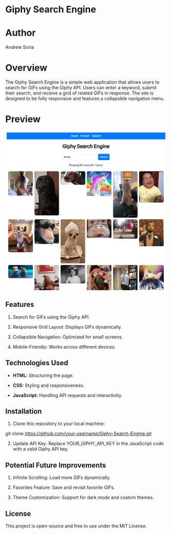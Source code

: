 # Giphy Search Engine

# Author
Andrew Soria

# Overview

The Giphy Search Engine is a simple web application that allows users to search for GIFs using the Giphy API. Users can enter a keyword, submit their search, and receive a grid of related GIFs in response. The site is designed to be fully responsive and features a collapsible navigation menu.

# Preview

![Preview](images/Giphy%20search%20engine%20preview.png)

## Features

1. Search for GIFs using the Giphy API.

2. Responsive Grid Layout: Displays GIFs dynamically.

3. Collapsible Navigation: Optimized for small screens.

4. Mobile-Friendly: Works across different devices.

## Technologies Used

- **HTML:** Structuring the page.

- **CSS:** Styling and responsiveness.

- **JavaScript:** Handling API requests and interactivity.

## Installation

1. Clone this repository to your local machine:

git clone https://github.com/your-username/Giphy-Search-Engine.git

2. Update API Key: Replace YOUR_GIPHY_API_KEY in the JavaScript code with a valid Giphy API key.

## Potential Future Improvements

1. Infinite Scrolling: Load more GIFs dynamically.

2. Favorites Feature: Save and revisit favorite GIFs.

3. Theme Customization: Support for dark mode and custom themes.

## License

This project is open-source and free to use under the MIT License.